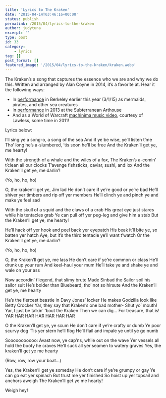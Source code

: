 ```yaml
---
title: 'Lyrics to The Kraken'
date: '2015-04-14T03:46:16+00:00'
status: publish
permalink: /2015/04/lyrics-to-the-kraken
author: judytuna
excerpt: ''
type: post
id: 33
category:
    - lyrics
tag: []
post_format: []
featured_image: '/2015/04/lyrics-to-the-kraken/kraken.webp'
---
```

The Kraken’s a song that captures the essence who we are and why we do this. Written and arranged by Alan Coyne in 2014, it’s a favorite at. Hear it the following ways:

- In [performance](https://www.youtube.com/watch?v=13fKUoCiaDk) in Berkeley earlier this year (3/1/15) as mermaids, pirates, and other sea creatures
- In [performance](https://www.youtube.com/watch?v=yJjSqegoTrs) in 2013 at the Subterranean Arthouse
- And as a World of Warcraft [machinima music video](https://www.youtube.com/watch?v=vmBBOEhAwk0), courtesy of Lawless, some time in 2011!

Lyrics below:

I’ll sing ye a song-o, a song of the sea
And if ye be wise, ye’ll listen t’me
Tho’ long he’s a-slumbered, ’tis soon he’ll be free
And the Kraken’ll get ye, me hearty!

With the strength of a whale and the wiles of a fox,
The Kraken’s a-comin’ t’clean all our clocks
T’avenge fishsticks, caviar, sushi, and lox
And the Kraken’ll get ye, me darlin’!

(Yo, ho, ho, ho)

O, the kraken’ll get ye, Jim lad
He don’t care if ye’re good or ye’re bad
He’ll shiver yer timbers
and rip off yer members
He’ll clinch ye and pinch ye and make ye feel sad

With the skull of a squid and the claws of a crab
His great eye just stares while his tentacles grab
Ye can pull off yer peg-leg and give him a stab
But the Kraken’ll get ye, me hearty!

He’ll hack off yer hook and peel back yer eyepatch
His beak it’ll bite ye, so batten yer hatch
Aye, but it’s the third tentacle ye’ll want t’watch
Or the Kraken’ll get ye, me darlin’!

(Yo, ho, ho, ho)

O, the Kraken’ll get ye, me lass
He don’t care if ye’re common or class
He’ll drunk up your rum
And keel-haul your mum
He’ll take ye and shake ye and wale on your ass

Now accordin’ t’legend, that slimy brute
Made Sinbad the Sailor soil his sailor suit
He’s bolder than Bluebeard, tho’ not so hirsute
And the Kraken’ll get ye, me hearty

He’s the fiercest beastie in Davy Jones’ locker
He makes Godzilla look like Betty Crocker
Yar, they say that Kraken’s one bad mother-
Shut yo’ mouth!
Yar, I just be talkin’ ’bout the Kraken
Then we can dig…
For treasure, that is!
YAR HAR HAR HAR HAR HAR HAR

O the Kraken’ll get ye, ye scum
He don’t care if ye’re crafty or dumb
Ye poor scurvy dog
‘Tis yer stern he’ll flog
He’ll flail and impale ye until ye go numb

Sooooooooooo:
Avast now, ye cap’ns, while out on the wave
Yer vessels all hold the booty he craves
He’ll suck all yer seamen to watery graves
Yes, the kraken’ll get ye me hearty

(Row, row, row your boat…)

Yes, the Kraken’ll get ye someday
He don’t care if ye’re grumpy or gay
Ye can go eat yer spinach
But trust me yer finished
So hoist up yer topsail and anchors aweigh
The Kraken’ll get ye me hearty!

Weigh hey!